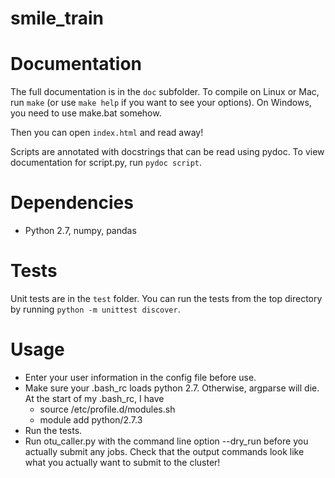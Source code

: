 smile_train
===========

# Documentation
The full documentation is in the `doc` subfolder. To compile on Linux or Mac, run `make` (or use `make help` if you want to see your options). On Windows, you need to use make.bat somehow.

Then you can open `index.html` and read away!

Scripts are annotated with docstrings that can be read using pydoc. To view documentation for script.py, run `pydoc script`.

# Dependencies
* Python 2.7, numpy, pandas

# Tests
Unit tests are in the `test` folder. You can run the tests from the top directory by running `python -m unittest discover`.

# Usage
* Enter your user information in the config file before use.
* Make sure your .bash_rc loads python 2.7. Otherwise, argparse will die. At the start of my .bash_rc, I have
    - source /etc/profile.d/modules.sh
    - module add python/2.7.3
* Run the tests.
* Run otu_caller.py with the command line option --dry_run before you actually submit any jobs. Check that the output commands look like what you actually want to submit to the cluster!
